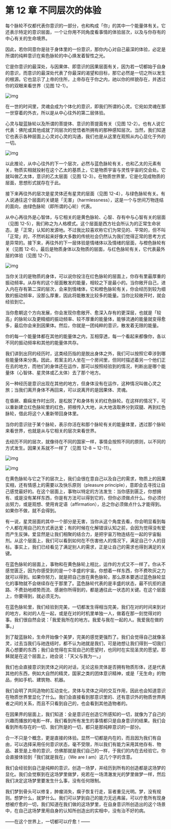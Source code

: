 # 第 12 章 不同层次的体验

每个脉轮不仅都代表你意识的一部分，也和构成「你」的其中一个能量体有关。它还表示特定的意识层面，一个让你用不同角度看事情的体验层次，以及与你存有的中心有关的生命境界。

因此，若你同意你是驻于身体里的一份意识，那你内心对自己最深的体验，必定是所谓的纯粹意识在紫色脉轮的中心焕发着智性之光。

它是你意识的最深处，与因果体、即意识的因果层面有关，因为若一切都始于自身的意识，而意识的最深处代表了你最深的渴望和目标，那它必然是一切之所以发生的根源。它也显示了上帝的住所，上帝存在于你之内，祂以你的样貌存在，并透过你的双眼来看世界（见图 12-1）。

![img](12-1.png)

在一世的时间里，灵魂会成为个体化的意识，即我们所谓的心灵。它宛如灵魂在那一世穿着的外衣，所以是从中心往外的第二层体验。

心灵与靛蓝脉轮以及所谓的菩提体、意识的菩提面有关（见图 12-2）。也有人说它代表：佛陀或其他成就了同层次的觉悟者所拥有的那种感知层次。当然，我们知道它也表示各种层面上心灵对心灵的沟通，我们也是从这里在观照从内心显化于外的一切。

![img](12-2_3_4.png)

以此推论，从中心往外的下一个层次，必然与蓝色脉轮有关，也和乙太的元素有关，物质实相就投射在这个乙太的基质上，它是物质宇宙与灵性宇宙的交会处。它就叫做乙太体，意识的乙太层面（见图 12-3）。在物质世界里，它是化现成物质的层面，思想形式就存在于此。

接下来再往外的层次是星灵体还有星灵的层面（见图 12-4），与绿色脉轮有关。有人说通往这个层面的关键是「无害」（harmlessness），这是一个与世间万物连结的面向，由绿色脉轮（即所谓的心轮）代表。

从中心再往外是心智体，与它相关的是黄色脉轮、心智、存有中与心智有关的层面（见图 12-5），我们称之为人格模式。这个层面是西方社会所认为的正常生命状态，是「正常」认知的发源地。不过我比较喜欢称它们为常见的、平常的，但不叫「正常」的，不然听起来好像大多数的传统社会仍然认为我们觉得正常的思考方式是异常的。接下来，再往外的下一层体验是情绪体以及情绪的层面，与橙色脉轮有关（见图 12-6）。最后是物质身体以及物质的层面，与红色脉轮有关，它代表最外层的体验（见图 12-7）。

![img](12-5_6_7.png)

当你关注的是物质的身体，可以说你投注在红色脉轮的层面上，你存有里最厚重的振动频率。从存有的这个层面散发的能量，相较之下是最小的。当你敞开自己，进入内在存有第二深的层次，会来到情绪体，它和橙色脉轮有关，你会经历到较为细致的振动频率，没那么厚重，因此将能散发比较多的能量。当你比较敞开时，就会经验到它。

当你愈朝这个方向发展，你会发现你愈敞开、愈深入存有的更深层，也就是「较高」的脉轮以及更精细的振动频率、较不厚重的能量体，能够流通的能量就变得愈多，最后你会来到因果体。然后，你就是一团纯粹的意识，散发着无限的能量。

你的每一个能量体都在其他的能量体之内，互相穿透，每一个看起来都像你，各以不同的振动频率和其他的能量体共存。

我们讲到出窍的经历时，这类经历指的是脱出身体之外，我们可以按照它牵涉到哪些能量体来分类。因此，若案主的人坐在一个房间里，但同时描述着另一个他们正在去的地方，而他们的身体还在运作，那可以按照经验到的情况，判断出是哪个能量体（心智体、星灵体或乙太体）去了那个地方。

另一种经历是意识出现在其他的地方，但身体没有在运作，这种情况叫做心灵之旅；当我们离开身体不再回来，可以说离开的是因果体、灵魂。

在昏厥、癫痫发作时出窍，是松脱了和身体有关的红色脉轮。在这样的情况下，可以重新建立红色脉轮里的红色，把根传入大地，从大地汲取养分到双腿、再到红色脉轮，借此将这个人重新带回身体里。

当你的意识驻于某个脉轮，表示你活在和那个脉轮有关的能量体里，透过那个脉轮来看世界，也就是从与它相关的层次来看世界。

去经历不同的层次，就像待在不同的国家一样，事情会按照不同的原则，以不同的方式发生。因果关系就不一样了（见图 12-8 ~ 12-11）。

![img](12-8_9.png)

![img](12-10_11.png)

在黄色脉轮与它之下的层次上，我们会很在意自己以及自己的需求，物质上的因果实相，还有情感上的需要以及快乐原则（pleasure principle），意即会去寻找让自己感觉最好的。在这个层面上，事物以特定的方法发生：当你感到匮乏，你想拥有、或是没有某样东西，你是有方法可以得到它的，但你必须做点什么。你必须付出努力，或是观想、使用肯定语（affirmation），总之你必须做点什么才能得到。如果你不做，就不会得到。

有一说，星灵层面的其中一个部分是无害，当你从这个角度去看，你会明显看到每个人都在用自己的方式表达爱；有的时候在化解错误认知之前，会因为觉得没有爱而产生反弹。爱显然是让我们相聚的结合力，是把宇宙万物连结在一起的宇宙黏剂。从这个层面上，我们可以看到如何在不伤害他人的情况下，满足自己个人的目标。事实上，我们已经看见了满足别人的需求，正是让自己的需求也得到满足的关键。

在蓝色脉轮的层面上，事物和在黄色脉轮上相比，运作的方式又不一样了。你从不感觉匮乏，因为你感受到的是一个丰盛的宇宙。你想着一样东西，你不费吹灰之力就可以得到。如果你努力，就是把自己放在黄色脉轮，那么原本要透过蓝色脉轮显化的事物就不会继续存在于那里了。蓝色脉轮代表的是丰盛的状态，最不抗拒的道路、不费劲地顺势而流、感谢你所得到的，都是通往此一状态的关键。在这个层面上，你要得到，就必须无为。

在蓝色脉轮里，我们经验到完美，一切都发生得相当完美，我们在对的时间来到对的地方，和对的人在一起，或是在对的时机里单独一人，做着在那一刻觉得对的事。我们很自然会说：「我爱我所在的地方。我爱与我在一起的人。我爱我在做的事。」

到了靛蓝脉轮，生命开始像个美梦，完美的感觉更强烈了。我们会觉得自己就像圣灵，过去当我们与祂连结时，都不认为祂就是我们，可是祂想让我们得到一切我们真心想要的东西；我们会觉得在实现自己的愿望时，也同时在实现圣灵的愿望。耶稣就是在这个层面上，祂会说：「天父与我为一。」

我们也会直接意识到灵体之间的对话，无论这些灵体是否拥有物质形体，还是代表其他的东西，例如大自然的精灵，国家之类的团体意识精神，或是「无生命」的物品，例如手机、建筑物、机器。

我们会明了共同造物的互动变化，灵体与灵体之间的交互作用，因此也会知道意识在物质世界里显化了什么。我们会直接看到那意识里的、还有意识外的物质世界两者之间的关系，而且不只看到自己的，也会看到其他造物者的。

在因果界的层面上，我们知道：全是意识在创造它所感知的一切，就像为了自己的兴趣而播放的电影一样，我们看到所有发生的事情都只是自身意识的结果。我们会看到所有存在的一切、我们所是的一切，都只是那纯粹意识的一部分。

合一不只是个概念，更是直接的体验。显然一切都是内在的，而且因为我们有自由，可以选择采用任何意识状态，毫不受限，所以我们有能力采用其他存有、物品、甚至是上帝的意识，仿佛那就是我们自己的一样，于我们的内在去经验它。你会直接体验到「我们就是我在」（We are I am）这几个字的含意。

我们会经验到自己是纯粹的意识，创造一场梦，并经历到所有的创造都是这场梦的显化。我们会觉察到在这场梦里做梦，宛若在一场清澈发光的梦里做梦一样，然后我们决定这场梦里要发生什么事，没有任何限制。

我们梦到骨头可以修复，肿瘤消失，瘸子恢复行走，盲者重见光明。梦，没有规则。想梦什么，就梦什么。我们可以梦到自己的能力无远弗届，可以疗愈所有现身想被疗愈的一切，我们知道在我们做的这场梦里，在自身意识所创造出的这个场景中，在自己这场梦里用自身的认知所创造出的实相中，没有治不好的病。

——在这个世界上，一切都可以疗愈！——
